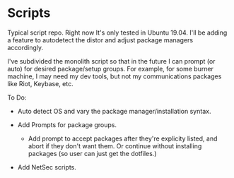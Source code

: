 # Scripts

Typical script repo. Right now It's only tested in Ubuntu 19.04. I'll be adding a feature to autodetect the distor and adjust package managers accordingly. 

I've subdivided the monolith script so that in the future I can prompt (or auto) for desired package/setup groups. For example, for some burner machine, I may need my dev tools, but not my communications packages like Riot, Keybase, etc.

To Do:

* Auto detect OS and vary the package manager/installation syntax.

* Add Prompts for package groups.

	* Add prompt to accept packages after they're explicity listed, and abort if they don't want them. Or continue without installing packages (so user can just get the dotfiles.)

* Add NetSec scripts.
